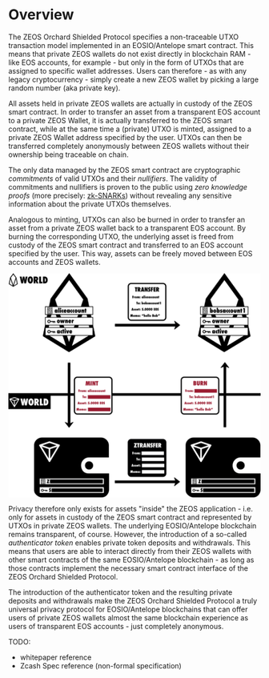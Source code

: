 # Overview

The ZEOS Orchard Shielded Protocol specifies a non-traceable UTXO transaction model implemented in an EOSIO/Antelope smart contract. This means that private ZEOS wallets do not exist directly in blockchain RAM - like EOS accounts, for example - but only in the form of UTXOs that are assigned to specific wallet addresses. Users can therefore - as with any legacy cryptocurrency - simply create a new ZEOS wallet by picking a large random number (aka private key).

All assets held in private ZEOS wallets are actually in custody of the ZEOS smart contract. In order to transfer an asset from a transparent EOS account to a private ZEOS Wallet, it is actually transferred to the ZEOS smart contract, while at the same time a (private) UTXO is minted, assigned to a private ZEOS Wallet address specified by the user. UTXOs can then be transferred completely anonymously between ZEOS wallets without their ownership being traceable on chain.

The only data managed by the ZEOS smart contract are cryptographic *commitments* of valid UTXOs and their *nullifiers*. The validity of commitments and nullifiers is proven to the public using *zero knowledge proofs* (more precisely: [zk-SNARKs](https://z.cash/technology/zksnarks/)) without revealing any sensitive information about the private UTXOs themselves.

Analogous to minting, UTXOs can also be burned in order to transfer an asset from a private ZEOS wallet back to a transparent EOS account. By burning the corresponding UTXO, the underlying asset is freed from custody of the ZEOS smart contract and transferred to an EOS account specified by the user. This way, assets can be freely moved between EOS accounts and ZEOS wallets.

<img align="center" src="https://github.com/mschoenebeck/zeos-docs/blob/main/book/protocol/account_wallet_movement.png?raw=true">

Privacy therefore only exists for assets "inside" the ZEOS application - i.e. only for assets in custody of the ZEOS smart contract and represented by UTXOs in private ZEOS wallets. The underlying EOSIO/Antelope blockchain remains transparent, of course. However, the introduction of a so-called *authenticator token* enables private token deposits and withdrawals. This means that users are able to interact directly from their ZEOS wallets with other smart contracts of the same EOSIO/Antelope blockchain - as long as those contracts implement the necessary smart contract interface of the ZEOS Orchard Shielded Protocol.

The introduction of the authenticator token and the resulting private deposits and withdrawals make the ZEOS Orchard Shielded Protocol a truly universal privacy protocol for EOSIO/Antelope blockchains that can offer users of private ZEOS wallets almost the same blockchain experience as users of transparent EOS accounts - just completely anonymous.

TODO:
- whitepaper reference
- Zcash Spec reference (non-formal specification)